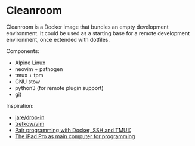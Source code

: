 # Cleanroom

Cleanroom is a Docker image that bundles an empty development environment. It could be used as a starting base for a remote development environment, once extended with dotfiles.

Components:

- Alpine Linux
- neovim + pathogen
- tmux + tpm
- GNU stow
- python3 (for remote plugin support)
- git

Inspiration:

- [jare/drop-in](https://github.com/JAremko/drop-in)
- [tretkow/vim](https://github.com/tretkow/docker-vim/blob/master/Dockerfile)
- [Pair programming with Docker, SSH and TMUX](https://binarapps.com/blog/pair-programming-with-docker-ssh-and-tmux/)
- [The iPad Pro as main computer for programming](https://jann.is/ipad-pro-for-programming/)
